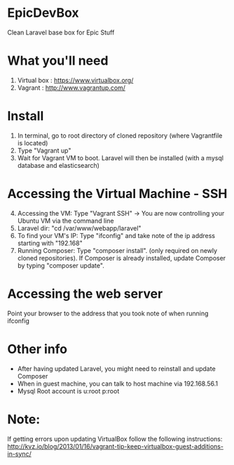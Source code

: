 EpicDevBox
==========

Clean Laravel base box for Epic Stuff


What you'll need
================

1. Virtual box : https://www.virtualbox.org/
2. Vagrant : http://www.vagrantup.com/

Install
=======

1. In terminal, go to root directory of cloned repository (where Vagrantfile is located)
2. Type "Vagrant up"
3. Wait for Vagrant VM to boot. Laravel will then be installed (with a mysql database and elasticsearch)

Accessing the Virtual Machine - SSH
===================================

4. Accessing the VM: Type "Vagrant SSH" -> You are now controlling your Ubuntu VM via the command line
5. Laravel dir: "cd /var/www/webapp/laravel"
6. To find your VM's IP: Type "ifconfig" and take note of the ip address starting with "192.168"
7. Running Composer: Type "composer install". (only required on newly cloned repositories). If Composer is already installed, update Composer by typing "composer update".

Accessing the web server
========================

Point your browser to the address that you took note of when running ifconfig


Other info
==========

- After having updated Laravel, you might need to reinstall and update Composer
- When in guest machine, you can talk to host machine via 192.168.56.1
- Mysql Root account is u:root p:root

Note:
=====

If getting errors upon updating VirtualBox follow the following instructions:
http://kvz.io/blog/2013/01/16/vagrant-tip-keep-virtualbox-guest-additions-in-sync/

